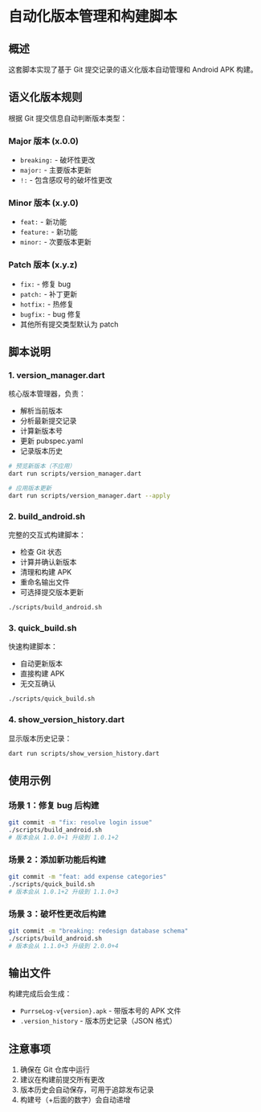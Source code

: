 # 自动化版本管理和构建脚本

## 概述

这套脚本实现了基于 Git 提交记录的语义化版本自动管理和 Android APK 构建。

## 语义化版本规则

根据 Git 提交信息自动判断版本类型：

### Major 版本 (x.0.0)

- `breaking:` - 破坏性更改
- `major:` - 主要版本更新
- `!:` - 包含感叹号的破坏性更改

### Minor 版本 (x.y.0)

- `feat:` - 新功能
- `feature:` - 新功能
- `minor:` - 次要版本更新

### Patch 版本 (x.y.z)

- `fix:` - 修复 bug
- `patch:` - 补丁更新
- `hotfix:` - 热修复
- `bugfix:` - bug 修复
- 其他所有提交类型默认为 patch

## 脚本说明

### 1. version_manager.dart

核心版本管理器，负责：

- 解析当前版本
- 分析最新提交记录
- 计算新版本号
- 更新 pubspec.yaml
- 记录版本历史

```bash
# 预览新版本（不应用）
dart run scripts/version_manager.dart

# 应用版本更新
dart run scripts/version_manager.dart --apply
```

### 2. build_android.sh

完整的交互式构建脚本：

- 检查 Git 状态
- 计算并确认新版本
- 清理和构建 APK
- 重命名输出文件
- 可选择提交版本更新

```bash
./scripts/build_android.sh
```

### 3. quick_build.sh

快速构建脚本：

- 自动更新版本
- 直接构建 APK
- 无交互确认

```bash
./scripts/quick_build.sh
```

### 4. show_version_history.dart

显示版本历史记录：

```bash
dart run scripts/show_version_history.dart
```

## 使用示例

### 场景 1：修复 bug 后构建

```bash
git commit -m "fix: resolve login issue"
./scripts/build_android.sh
# 版本会从 1.0.0+1 升级到 1.0.1+2
```

### 场景 2：添加新功能后构建

```bash
git commit -m "feat: add expense categories"
./scripts/quick_build.sh
# 版本会从 1.0.1+2 升级到 1.1.0+3
```

### 场景 3：破坏性更改后构建

```bash
git commit -m "breaking: redesign database schema"
./scripts/build_android.sh
# 版本会从 1.1.0+3 升级到 2.0.0+4
```

## 输出文件

构建完成后会生成：

- `PurrseLog-v{version}.apk` - 带版本号的 APK 文件
- `.version_history` - 版本历史记录（JSON 格式）

## 注意事项

1. 确保在 Git 仓库中运行
2. 建议在构建前提交所有更改
3. 版本历史会自动保存，可用于追踪发布记录
4. 构建号（+后面的数字）会自动递增
